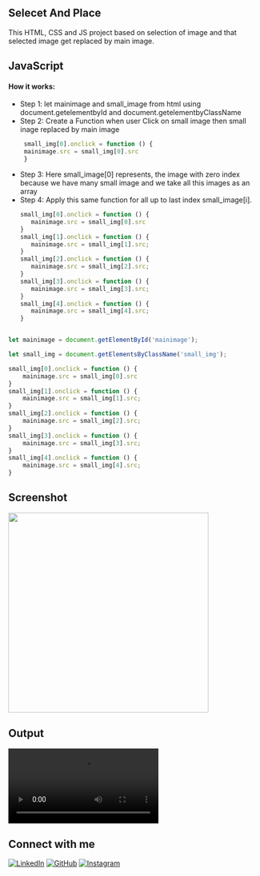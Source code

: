 ## Selecet And Place

This HTML, CSS and JS project based on selection of image and that selected image get replaced by main image.

## JavaScript

<h4>How it works:</h4>
<ul>
    <li><bold>Step 1:</bold> let mainimage and small_image from html using document.getelementbyId and document.getelementbyClassName</li>
    <li><bold>Step 2:</bold> Create a Function when user Click on small image then small inage replaced by main image</li>
    
   ```Javascript
    small_img[0].onclick = function () {
    mainimage.src = small_img[0].src
    }
```
 <li><bold>Step 3:</bold> Here small_image[0] represents, the image with zero index because we have many small image and we take all this images as an array</li>
 <li><bold>Step 4:</bold> Apply this same function for all up to last index small_image[i].</li>

 ```JavaScript
 small_img[0].onclick = function () {
    mainimage.src = small_img[0].src
}
small_img[1].onclick = function () {
    mainimage.src = small_img[1].src;
}
small_img[2].onclick = function () {
    mainimage.src = small_img[2].src;
}
small_img[3].onclick = function () {
    mainimage.src = small_img[3].src;
}
small_img[4].onclick = function () {
    mainimage.src = small_img[4].src;
}

```
</ul>

```JavaScript

let mainimage = document.getElementById('mainimage');

let small_img = document.getElementsByClassName('small_img');

small_img[0].onclick = function () {
    mainimage.src = small_img[0].src
}
small_img[1].onclick = function () {
    mainimage.src = small_img[1].src;
}
small_img[2].onclick = function () {
    mainimage.src = small_img[2].src;
}
small_img[3].onclick = function () {
    mainimage.src = small_img[3].src;
}
small_img[4].onclick = function () {
    mainimage.src = small_img[4].src;
}

```
## Screenshot
<img src="https://github.com/adityamishras/Select-Placed/assets/136791974/07ad46f8-8de7-457f-95fd-97774fb29414" width="400px"/>


## Output
<video src="https://github.com/adityamishras/Select-Placed/assets/136791974/d0d149fa-d383-4fd9-875a-91832765e04f
" controls autoplay></video>

## Connect with me

[![LinkedIn](https://img.shields.io/badge/LinkedIn-0077B5?style=for-the-badge&logo=linkedin&logoColor=white)](https://www.linkedin.com/in/adityamishras/)
[![GitHub](https://img.shields.io/badge/GitHub-181717?style=for-the-badge&logo=github&logoColor=white)](https://github.com/adityamishras)
[![Instagram](https://img.shields.io/badge/Instagram-E4405F?style=for-the-badge&logo=instagram&logoColor=white)](https://instagram.com/adityamishras)

